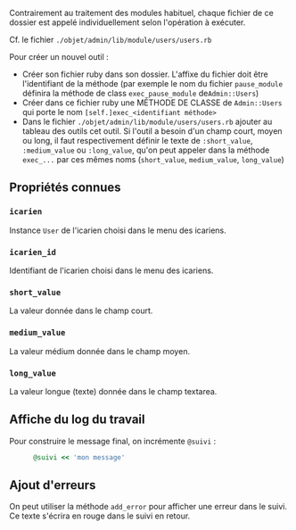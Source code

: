 Contrairement au traitement des modules habituel, chaque fichier de ce dossier est appelé individuellement selon l'opération à exécuter.

Cf. le fichier `./objet/admin/lib/module/users/users.rb`

Pour créer un nouvel outil :

* Créer son fichier ruby dans son dossier. L'affixe du fichier doit être l'identifiant de la méthode (par exemple le nom du fichier `pause_module` définira la méthode de class `exec_pause_module` de`Admin::Users`)
* Créer dans ce fichier ruby une MÉTHODE DE CLASSE de `Admin::Users` qui porte le nom `[self.]exec_<identifiant méthode>`
* Dans le fichier `./objet/admin/lib/module/users/users.rb` ajouter au tableau des outils cet outil. Si l'outil a besoin d'un champ court, moyen ou long, il faut respectivement définir le texte de `:short_value`, `:medium_value` ou `:long_value`, qu'on peut appeler dans la méthode `exec_...` par ces mêmes noms (`short_value`, `medium_value`, `long_value`)

## Propriétés connues

### `icarien`

Instance `User` de l'icarien choisi dans le menu des icariens.

### `icarien_id`

Identifiant de l'icarien choisi dans le menu des icariens.

### `short_value`

La valeur donnée dans le champ court.

### `medium_value`

La valeur médium donnée dans le champ moyen.

### `long_value`

La valeur longue (texte) donnée dans le champ textarea.


## Affiche du log du travail

Pour construire le message final, on incrémente `@suivi` :

~~~ruby
      @suivi << 'mon message'
~~~

## Ajout d'erreurs

On peut utiliser la méthode `add_error` pour afficher une erreur dans le suivi. Ce texte s'écrira en rouge dans le suivi en retour.
